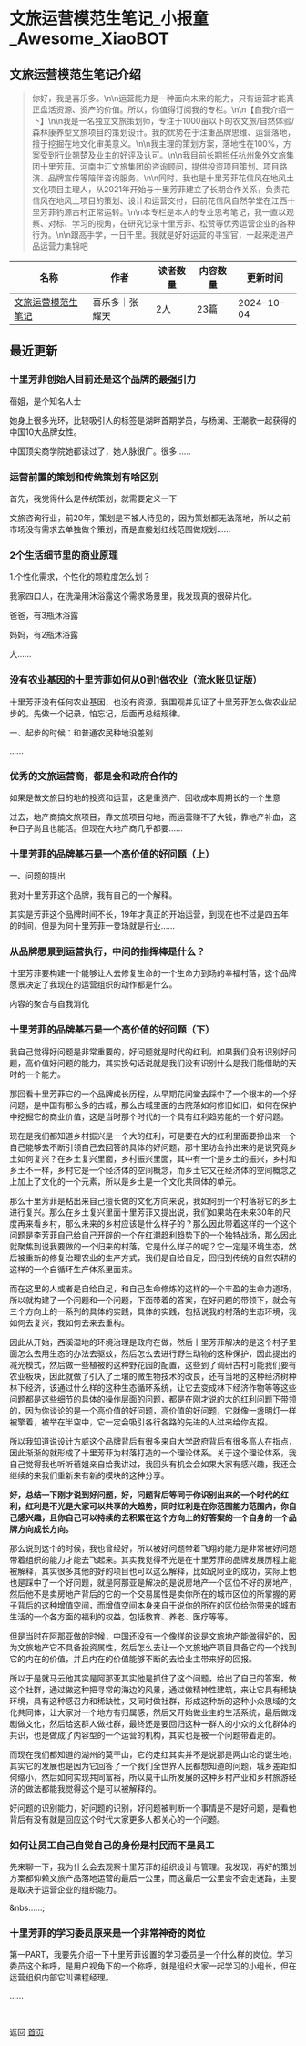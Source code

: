 # 文旅运营模范生笔记_小报童_Awesome_XiaoBOT

## 文旅运营模范生笔记介绍
> 你好，我是喜乐多。\n\n运营能力是一种面向未来的能力，只有运营才能真正盘活资源、资产的价值。所以，你值得订阅我的专栏。\n\n【自我介绍一下】\n\n我是一名独立文旅策划师，专注于1000亩以下的农文旅/自然体验/森林康养型文旅项目的策划设计。我的优势在于注重品牌思维、运营落地，擅于挖掘在地文化审美意义。\n\n我主理的策划方案，落地性在100%，方案受到行业翘楚及业主的好评及认可。\n\n我目前长期担任杭州象外文旅集团十里芳菲、河南中汇文旅集团的咨询顾问，提供投资项目策划、项目路演、品牌宣传等陪伴咨询服务。\n\n同时，我也是十里芳菲花信风在地风土文化项目主理人，从2021年开始与十里芳菲建立了长期合作关系，负责花信风在地风土项目的策划、设计和运营交付，目前花信风自然学堂在江西十里芳菲钓源古村正常运转。\n\n本专栏是本人的专业思考笔记，我一直以观察、对标、学习的视角，在研究记录十里芳菲、松赞等优秀运营企业的各种行为。\n\n跟高手学，一日千里。我就是好好运营的寻宝官，一起来走进产品运营力集锦吧  
  


|名称|作者|读者数量|内容数量|更新时间|
|---|---|---|---|---|
|[文旅运营模范生笔记](https://xiaobot.net/p/t?refer=0b133df9-27dc-423b-8101-639049001c13)|喜乐多｜张耀天|2人|23篇|2024-10-04|

## 最近更新
### 十里芳菲创始人目前还是这个品牌的最强引力

蓓姐，是个知名人士

她身上很多光环，比较吸引人的标签是湖畔首期学员，与杨澜、王潮歌一起获得的中国10大品牌女性。

中国顶尖商学院她都读过了，她人脉很广。很多......

### 运营前置的策划和传统策划有啥区别

首先，我觉得什么是传统策划，就需要定义一下

文旅咨询行业，前20年，策划是不被人待见的，因为策划都无法落地，所以之前市场没有需求去单独做个策划，而是直接划红线范围做规划......

### 2个生活细节里的商业原理

1.个性化需求，个性化的颗粒度怎么划？

我家四口人，在洗澡用沐浴露这个需求场景里，我发现真的很碎片化。

爸爸，有3瓶沐浴露

妈妈，有2瓶沐浴露

大......

### 没有农业基因的十里芳菲如何从0到1做农业（流水账见证版）

十里芳菲没有任何农业基因，也没有资源，我围观并见证了十里芳菲怎么做农业起步的。先做一个记录，怕忘记，后面再总结规律。

一、起步的时候：和普通农民种地没差别

......

### 优秀的文旅运营商，都是会和政府合作的

如果是做文旅目的地的投资和运营，这是重资产、回收成本周期长的一个生意

过去，地产商搞文旅项目，靠文旅项目勾地，而运营赚不了大钱，靠地产补血，这种日子尚且也能活。但现在大地产商几乎都要......

### 十里芳菲的品牌基石是一个高价值的好问题（上）

一、问题的提出

我对十里芳菲这个品牌，我有自己的一个解释。

其实是芳菲这个品牌时间不长，19年才真正的开始运营，到现在也不过是四五年的时间，但是为何十里芳菲一登场就是行业......

### 从品牌愿景到运营执行，中间的指挥棒是什么？

十里芳菲要构建一个能够让人去修复生命的一个生命力到场的幸福村落，这个品牌愿景决定了我现在的运营组织的动作都是什么。

内容的聚合与自我消化

### 十里芳菲的品牌基石是一个高价值的好问题（下）

我自己觉得好问题是非常重要的，好问题就是时代的红利，如果我们没有识别好问题，高价值好问题的能力，其实换句话说就是我们没有识别什么是我们能借助的天时的一个能力。

那回看十里芳菲它的一个品牌成长历程，从早期花间堂去踩中了一个根本的一个好问题，是中国有那么多的古城，那么古城里面的古院落如何修旧如旧，如何在保护中挖掘它的商业价值，这是当时那个时代的一个具有红利趋势能的一个好问题。

现在是我们都知道乡村振兴是一个大的红利，可是要在大的红利里面要拎出来一个自己能够去不断引领自己去回答的具体的好问题，那十里坊会拎出来的是说究竟乡土如何复兴？在乡土复兴里面，乡村振兴里面，其中有一个是乡土的振兴，乡村和乡土不一样，乡村它是一个经济体的空间概念，而乡土它又在经济体的空间概念之上加上了文化的一个元素，所以是乡土是一个文化共同体的单元。

那么十里芳菲是粘出来自己擅长做的文化方向来说，我如何到一个村落将它的乡土进行复兴。那么在乡土复兴里面十里芳菲又提出说，我们如果站在未来30年的尺度再来看乡村，那么未来的乡村应该是什么样子的？那么因此带着这样的一个这个问题是李芳菲自己给自己开辟的一个在红潮趋利趋势下的一个独特战场，那么因此就聚焦到说我要做的一个归来的村落，它是什么样子的呢？它一定是环境生态，然后被重新的修复治理农业的生产方式，我们是自给自足，回归到传统的自然农耕的这样的一个自循环生产体系里面来。

而在这里的人或者是自给自足，和自己生命修炼的这样的一个丰盈的生命力道场，所以就构建了一个问题和一个问题，下面带着的答案，在好问题的带领下，就会有三个方向上的一系列的具体的实践，具体的实践，包括说我的村落的生态环境，我如何去复兴，我如何去来去重构。

因此从开始，西溪湿地的环境治理是政府在做，然后十里芳菲解决的是这个村子里面怎么去用生态的办法去驱蚊，然后怎么去进行野生动物的这种保护，因此提出的减光模式，然后做一些植被的这种野花园的配置，这些到了调研古村可能我们要有农业板块，因此就做了引入了土壤的微生物技术的改良，还有当地的这种经济树种林下经济，该通过什么样的这种生态循环系统，让它去变成林下经济作物等等这些问题都是这些细节的具体的操作层面的问题，都是在刚才说的大的红利问题下带领的，因为你谈论的是一个高价值的好问题，高价值的好问题，它就像一盏明灯一样被擎着，被举在半空中，它一定会吸引各行各路的先进的人过来给你支招。

所以我知道说设计方威这个品牌背后有很多来自大学政府背后有很多高人在指点，因此渐渐的就形成了十里芳菲为村落打造的一个理论体系。关于这个理论体系，我自己觉得我也听听蓓姐亲自给我讲过，我回头有机会会如果大家有感兴趣，我还会继续的来我们重新来有新的模块的这种分享。

**好，总结一下刚才说到好问题，好，问题背后等同于你识别出来的一个时代的红利，红利是不光是大家可以共享的大趋势，同时红利是在你范围能力范围内，你自己感兴趣，且你自己可以持续的去积累在这个方向上的好答案的一个自身的一个品牌方向成长方向。**

那么说到这个的时候，我也曾经好，所以被好问题带着飞翔的能力是非常被好问题带着组织的能力才能去飞起来。其实我觉得不光是在十里芳菲的品牌发展历程上能被解释，其实很多其他的好的项目也可以这么解释，比如说阿亚的成功，实际上他也是踩中了一个好问题，就是阿那亚是解决的是说房地产一个区位不好的房地产，然后他不是卖房地产背后的它的一个交易属性是卖你所在的城市区位的所掌握的房子背后的这种增值空间，而增值空间本身来自于说你的所在的区位给你带来的城市生活的一个各方面的福利的权益，包括教育、养老、医疗等等。

但是当时在阿那亚做的时候，中国还没有一个像样的说是文旅地产能做得好的，因为文旅地产它不具备投资属性，然后怎么去让一个文旅地产项目具备它的一个找到它的内在的价值，并且内在的价值能够不断的去给业主带来好的回报。

所以于是就马云他其实是阿那亚其实他是抓住了这个问题，给出了自己的答案，做这个社群，通过做这种把寻常的海边的风景，通过做精神性建筑，来让它具有稀缺环境，具有这种感召力和稀缺性，又同时做社群，形成这种新的这种小众思域的文化共同体，让大家对一个地方有归属感，然后又开始做业主的生活系统，最后做戏剧做文化，然后给这群人做社群，最终还是要回归这种一群人的小众的文化群体的共识，也是做成了内容型的一个运营的机构，其实也是被一个问题带着走的。

而现在我们都知道的湖州的莫干山，它的走红其实并不是说那是两山论的诞生地，其实它的发展也是因为它回答了一个我们全世界人民都想知道的问题，城乡差距如何缩小，然后如何实现共同富裕，所以莫干山所发展的这种乡村产业和乡村旅游经济的做法都能我觉得这个是可以被解释的。

好问题的识别能力，好问题的识别，好问题被判断一个事情是不是好问题，是看他背后有没有就是回应这个时代大家更多人都关心的一个问题。

### 如何让员工自己自觉自己的身份是村民而不是员工

先来聊一下，我为什么会去观察十里芳菲的组织设计与管理。我发现，再好的策划方案都仰赖文旅产品落地运营的最后一公里，而这最后一公里会不会走迷路，主要是取决于运营企业的组织能力。

&nbs......;

### 十里芳菲的学习委员原来是一个非常神奇的岗位

第一PART，我要先介绍一下十里芳菲设置的学习委员是一个什么样的岗位。学习委员这个称呼，是用户视角下的一个称呼，就是组织大家一起学习的小组长，但在运营组织内部它叫课程经理。

......


<a href="https://github.com/Reno9527/awesome-xiaobot" style="color: white; text-decoration: none;">awesome-xiaobot</a>

返回 [首页](../README.md)
